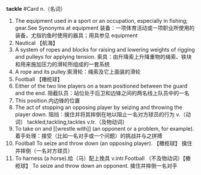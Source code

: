 **tackle** #Card 
n.（名词）
1. The equipment used in a sport or an occupation, especially in fishing; gear.See Synonyms at equipment 
装备：一项体育活动或一项职业所使用的装备，尤指钓鱼时使用的器具；用具参见 equipment
2. Nautical 【航海】 
4. A system of ropes and blocks for raising and lowering weights of rigging and pulleys for applying tension.
索具：由升降索上升降重物的绳索、铁块和用来施加压力的滑轮所组成的一套系统
5. A rope and its pulley.索滑轮：绳索及它上面装的滑轮
6. Football 【橄榄球】 
7. Either of the two line players on a team positioned between the guard and the end.
阻截队员：站位处于后卫和边锋之间的两名线上队员中的一名
8. This position.内边锋的位置
9. The act of stopping an opposing player by seizing and throwing the player down.
阻挡：擒住并将其摔倒在地以阻止一名对方球员的行为
v.（动词）  tackled,tackling,tackles 
v.tr.（及物动词）
1. To take on and [[wrestle with]] (an opponent or a problem, for example).
着手处理：接受（比如一名对手或一个问题）的挑战并与之拼搏
2. Football To seize and throw down (an opposing player).
【橄榄球】 擒住并摔倒（一名对方球员）
3. To harness (a horse).给（马）配上挽具
v.intr.Football （不及物动词）【橄榄球】 
To seize and throw down an opponent.
擒住并摔倒一名对手
